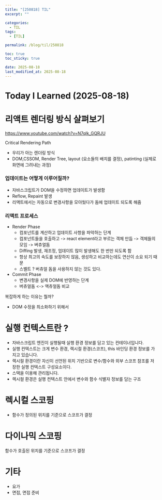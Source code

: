 ```yaml
---
title: "[250818] TIL"
excerpt: ""

categories:
  - TIL
tags:
  - [TIL]

permalink: /blog/til/250818

toc: true
toc_sticky: true

date: 2025-08-18
last_modified_at: 2025-08-18
---
```


# Today I Learned (2025-08-18)

# 리액트 렌더링 방식 살펴보기

https://www.youtube.com/watch?v=N7qlk_GQRJU

Critical Rendering Path

- 우리가 아는 렌더링 방식
- DOM,CSSOM, Render Tree, layout (요소들의 배치를 결정), patinting (실제로 화면에 그려내는 과정)

### 업데이트는 어떻게 이루어질까?

- 자바스크립트가 DOM을 수정하면 업데이트가 발생함
- Reflow, Repaint 발생
- 리액트에서는 자동으로 변경사항을 모아뒀다가 돔에 업데이트 되도록 해줌

### 리액트 프로세스

- Render Phase
  - 컴포넌트를 계산하고 업데이트 사항을 파악하는 단계
  - 컴포넌트들을 호출하고 -> react element라고 부르는 객체 만듬 -> 객체들의 모임 -> 버츄얼돔
  - Diffing 발생, 재조정, 업데이트 많이 발생해도 한 번만 되도록 함
  - 항상 최고의 속도를 보장하지 않음, 생성하고 비교하는데도 연산이 소요 되기 때문
  - 스벨트 ? 버츄얼 돔을 사용하지 않는 것도 있다.
- Commit Phase
  - 변경사항을 실제 DOM에 반영하는 단계
  - 버츄얼돔 <-> 액츄얼돔 비교

복잡하게 하는 이유는 뭘까?

- DOM 수정을 최소화하기 위해서

# 실행 컨텍스트란 ?

- 자바스크립트 엔진이 실행될때 실행 환경 정보를 담고 있는 컨테이너입니다.
- 실행 컨텍스트는 크게 변수 환경, 렉시컬 환경(스코프), this 바인딩 환경 정보를 가지고 있습니다.
- 렉시컬 환경이란 자신이 선언된 위치 기반으로 변수/함수와 외부 스코프 참조를 저장한 실행 컨텍스트 구성요소이다.
- 스택을 이용해 관리됩니다.
- 렉시컬 환경은 실행 컨텍스트 안에서 변수와 함수 식별자 정보를 담는 구조

# 렉시컬 스코핑

- 함수가 정의된 위치를 기준으로 스코프가 결정

# 다이나믹 스코핑

함수가 호출된 위치를 기준으로 스코프가 결정

# 기타

- 요가
- 면접, 면접 준비
